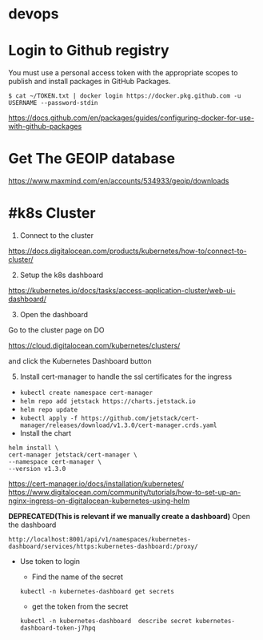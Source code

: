 # devops

Login to Github registry
===

You must use a personal access token with the appropriate scopes to publish and install packages in GitHub Packages.

`$ cat ~/TOKEN.txt | docker login https://docker.pkg.github.com -u USERNAME --password-stdin`

https://docs.github.com/en/packages/guides/configuring-docker-for-use-with-github-packages

Get The GEOIP database
===
https://www.maxmind.com/en/accounts/534933/geoip/downloads


#k8s Cluster
===

1. Connect to the cluster

https://docs.digitalocean.com/products/kubernetes/how-to/connect-to-cluster/

2. Setup the k8s dashboard

https://kubernetes.io/docs/tasks/access-application-cluster/web-ui-dashboard/

3. Open the dashboard

Go to the cluster page on DO 

https://cloud.digitalocean.com/kubernetes/clusters/ 

and click the Kubernetes Dashboard button

5. Install cert-manager to handle the ssl certificates for the ingress

  - `kubectl create namespace cert-manager`
  - `helm repo add jetstack https://charts.jetstack.io`
  - `helm repo update`
  - `kubectl apply -f https://github.com/jetstack/cert-manager/releases/download/v1.3.0/cert-manager.crds.yaml`
  - Install the chart

  ```
  helm install \
  cert-manager jetstack/cert-manager \
  --namespace cert-manager \
  --version v1.3.0
  ```



https://cert-manager.io/docs/installation/kubernetes/
https://www.digitalocean.com/community/tutorials/how-to-set-up-an-nginx-ingress-on-digitalocean-kubernetes-using-helm


**DEPRECATED(This is relevant if we manually create a dashboard)**
Open the dashboard

`http://localhost:8001/api/v1/namespaces/kubernetes-dashboard/services/https:kubernetes-dashboard:/proxy/`

- Use token to login
  - Find the name of the secret

  `kubectl -n kubernetes-dashboard get secrets`

  - get the token from the secret

  `kubectl -n kubernetes-dashboard  describe secret kubernetes-dashboard-token-j7hpq`
